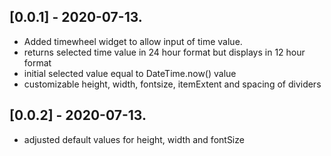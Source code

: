 ## [0.0.1] - 2020-07-13.

* Added timewheel widget to allow input of time value.
* returns selected time value in 24 hour format but displays in 12 hour format
* initial selected value equal to DateTime.now() value
* customizable height, width, fontsize, itemExtent and spacing of dividers

## [0.0.2] - 2020-07-13.
* adjusted default values for height, width and fontSize